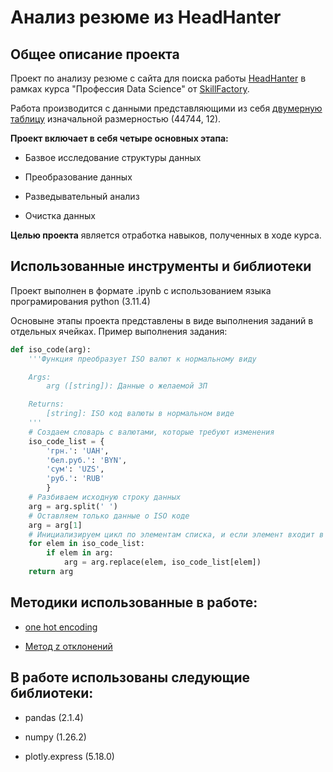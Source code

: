 # Анализ резюме из HeadHanter

## Общее описание проекта

Проект по анализу резюме с сайта для поиска работы [HeadHanter](https://hh.ru/) в рамках курса "Профессия Data Science" от [SkillFactory](https://skillfactory.ru/).

Работа производится с данными представляющими из себя [двумерную таблицу](https://drive.google.com/drive/folders/18cO6wYLGNy7d9WjKGRlQfpB0jML7k9Ck?usp=drive_link) изначальной размерностью (44744, 12).

**Проект включает в себя четыре основных этапа:**

* Базвое исследование структуры данных

* Преобразование данных

* Разведывательный анализ 

* Очистка данных

**Целью проекта** является отработка навыков, полученных в ходе курса.

## Использованные инструменты и библиотеки

Проект выполнен в формате .ipynb c использованием языка програмирования python (3.11.4)

Основыне этапы проекта представлены в виде выполнения заданий в отдельных ячейках. Пример выполнения задания: 

```python 
def iso_code(arg):
    '''Функция преобразует ISO валют к нормальному виду

    Args:
        arg ([string]): Данные о желаемой ЗП

    Returns:
        [string]: ISO код валюты в нормальном виде
    '''
    # Создаем словарь с валютами, которые требуют изменения
    iso_code_list = {
        'грн.': 'UAH', 
        'бел.руб.': 'BYN',
        'сум': 'UZS',
        'руб.': 'RUB'
        }
    # Разбиваем исходную строку данных
    arg = arg.split(' ')
    # Оставляем только данные о ISO коде
    arg = arg[1]
    # Инициализируем цикл по элементам списка, и если элемент входит в данные заменяем его
    for elem in iso_code_list:
        if elem in arg:
            arg = arg.replace(elem, iso_code_list[elem])
    return arg
```

Методики использованные в работе:
---

* [one hot encoding](https://teletype.in/@pythontalk/category_encoding)

* [Метод z отклонений](https://www.geeksforgeeks.org/z-score-in-statistics/)

В работе использованы следующие библиотеки:
---

* pandas (2.1.4)

* numpy (1.26.2)

* plotly.express (5.18.0)